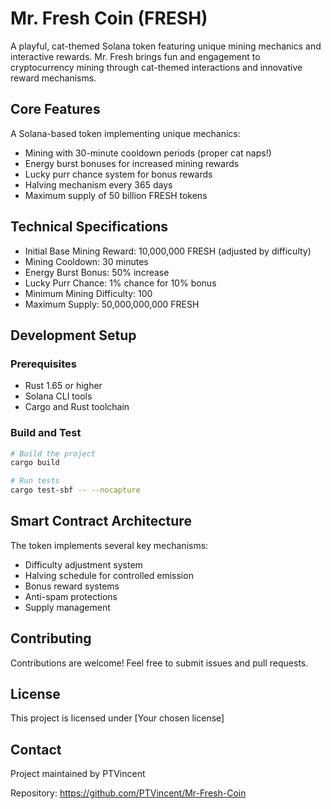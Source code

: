 # Mr. Fresh Coin (FRESH)

A playful, cat-themed Solana token featuring unique mining mechanics and interactive rewards. Mr. Fresh brings fun and engagement to cryptocurrency mining through cat-themed interactions and innovative reward mechanisms.

## Core Features

A Solana-based token implementing unique mechanics:

- Mining with 30-minute cooldown periods (proper cat naps!)
- Energy burst bonuses for increased mining rewards
- Lucky purr chance system for bonus rewards
- Halving mechanism every 365 days
- Maximum supply of 50 billion FRESH tokens

## Technical Specifications

- Initial Base Mining Reward: 10,000,000 FRESH (adjusted by difficulty)
- Mining Cooldown: 30 minutes
- Energy Burst Bonus: 50% increase
- Lucky Purr Chance: 1% chance for 10% bonus
- Minimum Mining Difficulty: 100
- Maximum Supply: 50,000,000,000 FRESH

## Development Setup

### Prerequisites
- Rust 1.65 or higher
- Solana CLI tools
- Cargo and Rust toolchain

### Build and Test
```bash
# Build the project
cargo build

# Run tests
cargo test-sbf -- --nocapture
```

## Smart Contract Architecture

The token implements several key mechanisms:
- Difficulty adjustment system
- Halving schedule for controlled emission
- Bonus reward systems
- Anti-spam protections
- Supply management

## Contributing

Contributions are welcome! Feel free to submit issues and pull requests.

## License

This project is licensed under [Your chosen license]

## Contact

Project maintained by PTVincent

Repository: https://github.com/PTVincent/Mr-Fresh-Coin
